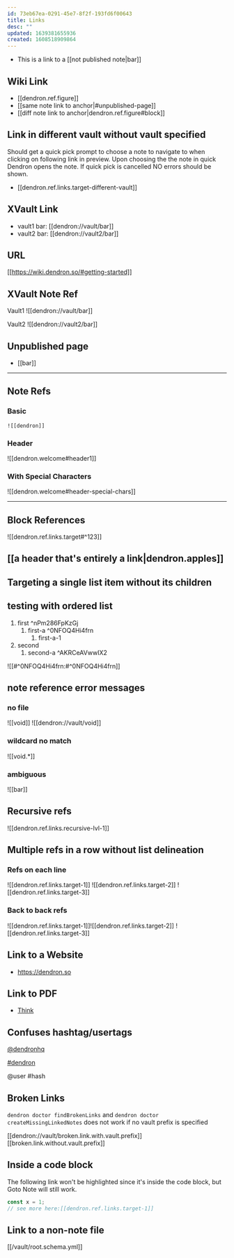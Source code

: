 ```yaml
---
id: 73eb67ea-0291-45e7-8f2f-193fd6f00643
title: Links
desc: ""
updated: 1639381655936
created: 1608518909864
---
```


- This is a link to a [[not published note|bar]]

## Wiki Link

- [[dendron.ref.figure]]
- [[same note link to anchor|#unpublished-page]]
- [[diff note link to anchor|dendron.ref.figure#block]]

## Link in different vault without vault specified
Should get a quick pick prompt to choose a note to navigate to when clicking on following link in preview. Upon choosing the the note in quick Dendron opens the note. If quick pick is cancelled NO errors should be shown.
- [[dendron.ref.links.target-different-vault]] 

## XVault Link

- vault1 bar: [[dendron://vault/bar]]
- vault2 bar: [[dendron://vault2/bar]]

## URL

[[https://wiki.dendron.so/#getting-started]]

## XVault Note Ref

Vault1
![[dendron://vault/bar]]

Vault2
![[dendron://vault2/bar]]

## Unpublished page

- [[bar]]

***

## Note Refs

### Basic

`![[dendron]]`

### Header

![[dendron.welcome#header1]]

### With Special Characters

![[dendron.welcome#header-special-chars]]

***

## Block References

![[dendron.ref.links.target#^123]]

## [[a header that's entirely a link|dendron.apples]]

## Targeting a single list item without its children


## testing with ordered list

1. first ^nPm286FpKzGj
   1. first-a  ^0NFOQ4Hi4frn
      1. first-a-1
1. second
   1.  second-a ^AKRCeAVwwIX2

![[#^0NFOQ4Hi4frn:#^0NFOQ4Hi4frn]]

## note reference error messages

### no file

![[void]]
![[dendron://vault/void]]

### wildcard no match

![[void.*]]

### ambiguous

![[bar]]

## Recursive refs
![[dendron.ref.links.recursive-lvl-1]]

## Multiple refs in a row without list delineation
### Refs on each line
![[dendron.ref.links.target-1]]
![[dendron.ref.links.target-2]]
![[dendron.ref.links.target-3]]

### Back to back refs
![[dendron.ref.links.target-1]]![[dendron.ref.links.target-2]] ![[dendron.ref.links.target-3]]

## Link to a Website
- https://dendron.so

## Link to PDF

- [Think](./assets/think.pdf)

## Confuses hashtag/usertags

[@dendronhq](https://twitter.com/dendronhq)

[#dendron](https://twitter.com/hashtag/dendron)


@user
#hash

## Broken Links

`dendron doctor findBrokenLinks` and `dendron doctor createMissingLinkedNotes` does not work if no vault prefix is specified

[[dendron://vault/broken.link.with.vault.prefix]]
[[broken.link.without.vault.prefix]]

## Inside a code block

The following link won't be highlighted since it's inside the code block, but Goto Note will still work.

```js
const x = 1;
// see more here:[[dendron.ref.links.target-1]]
```

## Link to a non-note file

[[/vault/root.schema.yml]]